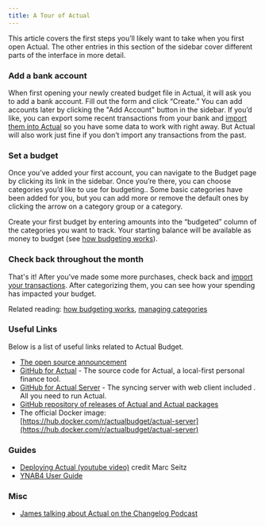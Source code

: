 ```yaml
---
title: A Tour of Actual
---
```


This article covers the first steps you’ll likely want to take when you first open Actual. The other entries in this section of the sidebar cover different parts of the interface in more detail.

### Add a bank account

When first opening your newly created budget file in Actual, it will ask you to add a bank account. Fill out the form and click “Create.” You can add accounts later by clicking the "Add Account" button in the sidebar. If you’d like, you can export some recent transactions from your bank and [import them into Actual](../transactions/importing.md) so you have some data to work with right away. But Actual will also work just fine if you don’t import any transactions from the past.

### Set a budget

Once you’ve added your first account, you can navigate to the Budget page by clicking its link in the sidebar. Once you’re there, you can choose categories you’d like to use for budgeting.. Some basic categories have been added for you, but you can add more or remove the default ones by clicking the arrow on a category group or a category.

Create your first budget by entering amounts into the “budgeted” column of the categories you want to track. Your starting balance will be available as money to budget (see [how budgeting works](../budgeting/index.md)).

### Check back throughout the month

That's it! After you've made some more purchases, check back and [import your transactions](../transactions/importing.md). After categorizing them, you can see how your spending has impacted your budget.

Related reading: [how budgeting works](../budgeting/index.md), [managing categories](../budgeting/categories.md)

### Useful Links

Below is a list of useful links related to Actual Budget.

- [The open source announcement](https://actualbudget.com/open-source)
- [GitHub for Actual](https://github.com/actualbudget) - The source code for Actual, a local-first personal finance tool.
- [GitHub for Actual Server](https://github.com/actualbudget/actual-server) - The syncing server with web client included . All you need to run Actual.
- [GitHub repository of releases of Actual and Actual packages](https://github.com/actualbudget/releases)
- The official Docker image:
  [https://hub.docker.com/r/actualbudget/actual-server](https://hub.docker.com/r/actualbudget/actual-server)

### Guides

- [Deploying Actual (youtube video)](https://www.youtube.com/watch?v=6ho_oA4MwXo) credit Marc Seitz
- [YNAB4 User Guide](https://hananhazime.files.wordpress.com/2015/12/ynab-print.pdf)

### Misc

- [James talking about Actual on the Changelog Podcast](https://changelog.com/podcast/495)
